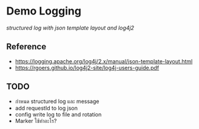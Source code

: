 # Demo Logging
*structured log with json template layout and log4j2*
## Reference
- https://logging.apache.org/log4j/2.x/manual/json-template-layout.html
- https://rgoers.github.io/log4j2-site/log4j-users-guide.pdf

## TODO
- กำหนด structured log และ message
- add requestId to log json
- config write log to file and rotation
- Marker ใช้ทำอะไร?